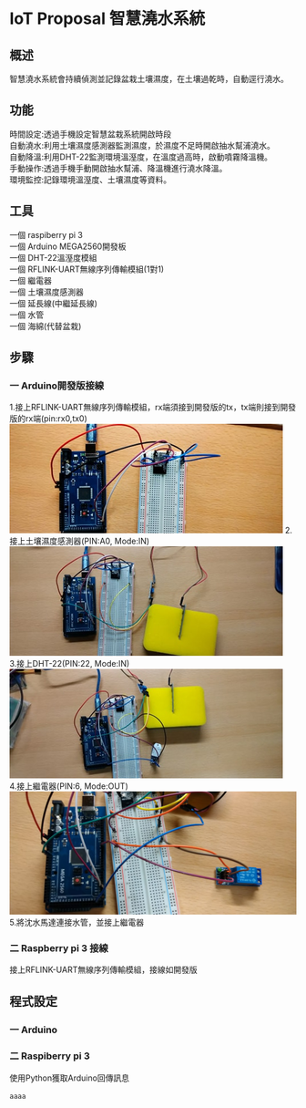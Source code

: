 # IoT Proposal 智慧澆水系統

## 概述
智慧澆水系統會持續偵測並記錄盆栽土壤濕度，在土壤過乾時，自動逕行澆水。  

## 功能

時間設定:透過手機設定智慧盆栽系統開啟時段  
自動澆水:利用土壤濕度感測器監測濕度，於濕度不足時開啟抽水幫浦澆水。  
自動降溫:利用DHT-22監測環境溫溼度，在溫度過高時，啟動噴霧降溫機。  
手動操作:透過手機手動開啟抽水幫浦、降溫機進行澆水降溫。  
環境監控:記錄環境溫溼度、土壤濕度等資料。  

## 工具
一個 raspiberry pi 3  
一個 Arduino MEGA2560開發板  
一個 DHT-22溫溼度模組  
一個 RFLINK-UART無線序列傳輸模組(1對1)  
一個 繼電器  
一個 土壤濕度感測器  
一個 延長線(中繼延長線)  
一個 水管  
一個 海綿(代替盆栽)

## 步驟
### 一 Arduino開發版接線
1.接上RFLINK-UART無線序列傳輸模組，rx端須接到開發版的tx，tx端則接到開發版的rx端(pin:rx0,tx0)
![image](https://github.com/LianMing13613/-/blob/main/picture/RFlink.jpg)
2.接上土壤濕度感測器(PIN:A0, Mode:IN)
![image](https://github.com/LianMing13613/-/blob/main/picture/土壤濕度.jpg)  
3.接上DHT-22(PIN:22, Mode:IN)  
![image](https://github.com/LianMing13613/-/blob/main/picture/DHT22.jpg)  
4.接上繼電器(PIN:6, Mode:OUT)  
![image](https://github.com/LianMing13613/-/blob/main/picture/繼電器.jpg)  
5.將沈水馬達連接水管，並接上繼電器

### 二 Raspberry pi 3 接線
接上RFLINK-UART無線序列傳輸模組，接線如開發版

## 程式設定
### 一 Arduino
### 二 Raspiberry pi 3
使用Python獲取Arduino回傳訊息  
```
aaaa
```


